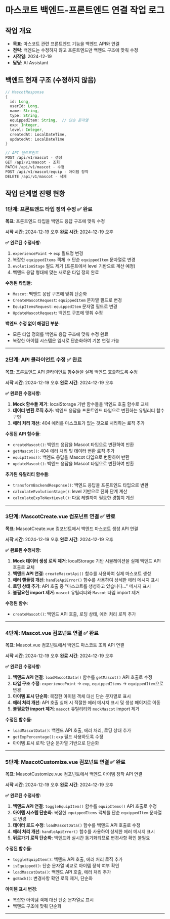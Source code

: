 # 마스코트 백엔드-프론트엔드 연결 작업 로그

## 작업 개요
- **목표**: 마스코트 관련 프론트엔드 기능을 백엔드 API와 연결
- **전략**: 백엔드는 수정하지 않고 프론트엔드만 백엔드 구조에 맞춰 수정
- **시작일**: 2024-12-19
- **담당**: AI Assistant

## 백엔드 현재 구조 (수정하지 않음)
```java
// MascotResponse
{
  id: Long,
  userId: Long, 
  name: String,
  type: String,
  equippedItem: String,  // 단순 문자열
  exp: Integer,
  level: Integer,
  createdAt: LocalDateTime,
  updatedAt: LocalDateTime
}

// API 엔드포인트
POST /api/v1/mascot - 생성
GET /api/v1/mascot - 조회  
PATCH /api/v1/mascot - 수정
POST /api/v1/mascot/equip - 아이템 장착
DELETE /api/v1/mascot - 삭제
```

## 작업 단계별 진행 현황

### 1단계: 프론트엔드 타입 정의 수정 ✅ 완료
**목표**: 프론트엔드 타입을 백엔드 응답 구조에 맞춰 수정

**시작 시간**: 2024-12-19 오후
**완료 시간**: 2024-12-19 오후

**✅ 완료된 수정사항**:
1. `experiencePoint` → `exp` 필드명 변경
2. 복잡한 `equippedItems` 객체 → 단순 `equippedItem` 문자열로 변경
3. `evolutionStage` 필드 제거 (프론트에서 level 기반으로 계산 예정)
4. 백엔드 응답 형태에 맞는 새로운 타입 정의 완료

**수정된 타입들**:
- `Mascot`: 백엔드 응답 구조에 맞춰 단순화
- `CreateMascotRequest`: `equippedItem` 문자열 필드로 변경
- `EquipItemsRequest`: `equippedItem` 문자열 필드로 변경
- `UpdateMascotRequest`: 백엔드 구조에 맞춰 수정

**백엔드 수정 없이 해결된 부분**:
- 모든 타입 정의를 백엔드 응답 구조에 맞춰 수정 완료
- 복잡한 아이템 시스템은 임시로 단순화하여 기본 연결 가능

---

### 2단계: API 클라이언트 수정 ✅ 완료
**목표**: 프론트엔드 API 클라이언트 함수들을 실제 백엔드 호출하도록 수정

**시작 시간**: 2024-12-19 오후
**완료 시간**: 2024-12-19 오후

**✅ 완료된 수정사항**:
1. **Mock 함수들 제거**: localStorage 기반 함수들을 백엔드 호출 함수로 교체
2. **데이터 변환 로직 추가**: 백엔드 응답을 프론트엔드 타입으로 변환하는 유틸리티 함수 구현
3. **에러 처리 개선**: 404 에러를 마스코트가 없는 것으로 처리하는 로직 추가

**수정된 API 함수들**:
- `createMascot()`: 백엔드 응답을 Mascot 타입으로 변환하여 반환
- `getMascot()`: 404 에러 처리 및 데이터 변환 로직 추가
- `equipItems()`: 백엔드 응답을 Mascot 타입으로 변환하여 반환
- `updateMascot()`: 백엔드 응답을 Mascot 타입으로 변환하여 반환

**추가된 유틸리티 함수들**:
- `transformBackendResponse()`: 백엔드 응답을 프론트엔드 타입으로 변환
- `calculateEvolutionStage()`: level 기반으로 진화 단계 계산
- `calculateExpToNextLevel()`: 다음 레벨까지 필요한 경험치 계산

---

### 3단계: MascotCreate.vue 컴포넌트 연결 ✅ 완료
**목표**: MascotCreate.vue 컴포넌트에서 백엔드 마스코트 생성 API 연결

**시작 시간**: 2024-12-19 오후
**완료 시간**: 2024-12-19 오후

**✅ 완료된 수정사항**:
1. **Mock 데이터 생성 로직 제거**: localStorage 기반 시뮬레이션을 실제 백엔드 API 호출로 교체
2. **백엔드 API 연결**: `createMascotApi()` 함수를 사용하여 실제 마스코트 생성
3. **에러 핸들링 개선**: `handleApiError()` 함수를 사용하여 상세한 에러 메시지 표시
4. **로딩 상태 추가**: API 호출 중 "마스코트를 생성하고 있습니다..." 메시지 표시
5. **불필요한 import 제거**: `mascot` 유틸리티와 `Mascot` 타입 import 제거

**수정된 함수**:
- `createMascot()`: 백엔드 API 호출, 로딩 상태, 에러 처리 로직 추가

---

### 4단계: Mascot.vue 컴포넌트 연결 ✅ 완료
**목표**: Mascot.vue 컴포넌트에서 백엔드 마스코트 조회 API 연결

**시작 시간**: 2024-12-19 오후
**완료 시간**: 2024-12-19 오후

**✅ 완료된 수정사항**:
1. **백엔드 API 연결**: `loadMascotData()` 함수를 `getMascot()` API 호출로 수정
2. **타입 구조 수정**: `experiencePoint` → `exp`, `equippedItems` → `equippedItem`으로 변경
3. **아이템 표시 단순화**: 복잡한 아이템 객체 대신 단순 문자열로 표시
4. **에러 처리 개선**: API 호출 실패 시 적절한 에러 메시지 표시 및 생성 페이지로 이동
5. **불필요한 import 제거**: `mascot` 유틸리티와 `mockMascot` import 제거

**수정된 함수들**:
- `loadMascotData()`: 백엔드 API 호출, 에러 처리, 로딩 상태 추가
- `getExpPercentage()`: `exp` 필드 사용하도록 수정
- 아이템 표시 로직: 단순 문자열 기반으로 단순화

---

### 5단계: MascotCustomize.vue 컴포넌트 연결 ✅ 완료
**목표**: MascotCustomize.vue 컴포넌트에서 백엔드 아이템 장착 API 연결

**시작 시간**: 2024-12-19 오후
**완료 시간**: 2024-12-19 오후

**✅ 완료된 수정사항**:
1. **백엔드 API 연결**: `toggleEquipItem()` 함수를 `equipItems()` API 호출로 수정
2. **아이템 시스템 단순화**: 복잡한 `equippedItems` 객체를 단순 `equippedItem` 문자열로 변경
3. **데이터 로드 수정**: `loadMascotData()` 함수를 백엔드 API 호출로 수정
4. **에러 처리 개선**: `handleApiError()` 함수를 사용하여 상세한 에러 메시지 표시
5. **뒤로가기 로직 단순화**: 백엔드와 실시간 동기화되므로 변경사항 확인 불필요

**수정된 함수들**:
- `toggleEquipItem()`: 백엔드 API 호출, 에러 처리 로직 추가
- `isEquipped()`: 단순 문자열 비교로 아이템 장착 여부 확인
- `loadMascotData()`: 백엔드 API 호출, 에러 처리 추가
- `goBack()`: 변경사항 확인 로직 제거, 단순화

**아이템 표시 변경**:
- 복잡한 아이템 객체 대신 단순 문자열로 표시
- 백엔드 구조에 맞춰 단순화

---
